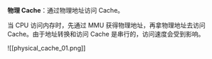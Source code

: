 **物理 Cache**：通过物理地址访问 Cache。

当 CPU 访问内存时，先通过 MMU 获得物理地址，再拿物理地址去访问 Cache。由于地址转换和访问 Cache 是串行的，访问速度会受到影响。

![[physical_cache_01.png]]
